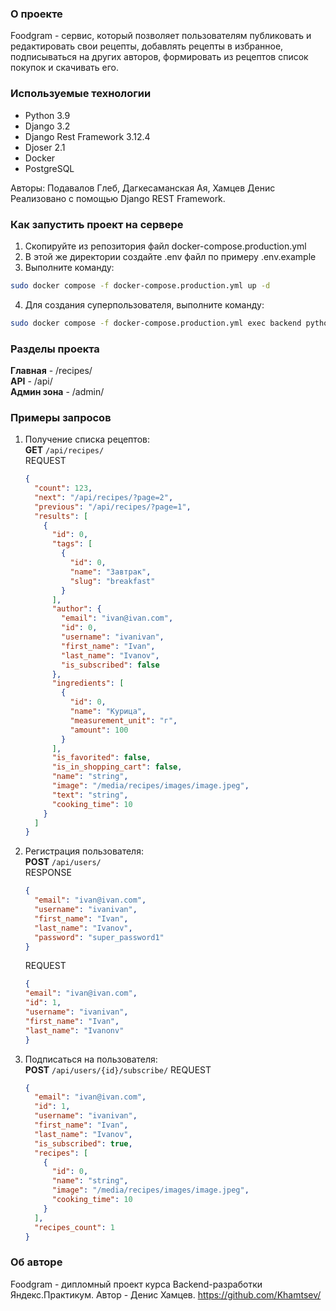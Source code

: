 ### О проекте
Foodgram - сервис, который позволяет пользователям публиковать и редактировать свои рецепты, добавлять рецепты в избранное, подписываться на других авторов, формировать из рецептов список покупок и скачивать его. 


### Используемые технологии
* Python 3.9
* Django 3.2
* Django Rest Framework 3.12.4
* Djoser 2.1
* Docker
* PostgreSQL

Авторы: Подавалов Глеб, Дагкесаманская Ая, Хамцев Денис
Реализовано с помощью Django REST Framework.

### Как запустить проект на сервере
1. Скопируйте из репозитория файл docker-compose.production.yml
2. В этой же директории создайте .env файл по примеру .env.example
3. Выполните команду:
```bash
sudo docker compose -f docker-compose.production.yml up -d
```
4. Для создания суперпользователя, выполните команду:
```bash
sudo docker compose -f docker-compose.production.yml exec backend python manage.py createsuperuser
```

### Разделы проекта
**Главная** - /recipes/ \
**API** - /api/ \
**Админ зона** - /admin/

### Примеры запросов
1. Получение списка рецептов: \
   **GET** `/api/recipes/` \
   REQUEST
   ```json
   {
     "count": 123,
     "next": "/api/recipes/?page=2",
     "previous": "/api/recipes/?page=1",
     "results": [
       {
         "id": 0,
         "tags": [
           {
             "id": 0,
             "name": "Завтрак",
             "slug": "breakfast"
           }
         ],
         "author": {
           "email": "ivan@ivan.com",
           "id": 0,
           "username": "ivanivan",
           "first_name": "Ivan",
           "last_name": "Ivanov",
           "is_subscribed": false
         },
         "ingredients": [
           {
             "id": 0,
             "name": "Курица",
             "measurement_unit": "г",
             "amount": 100
           }
         ],
         "is_favorited": false,
         "is_in_shopping_cart": false,
         "name": "string",
         "image": "/media/recipes/images/image.jpeg",
         "text": "string",
         "cooking_time": 10
       }
     ]
   }
   ```
2. Регистрация пользователя: \
   **POST** `/api/users/` \
   RESPONSE
   ```json
   {
     "email": "ivan@ivan.com",
     "username": "ivanivan",
     "first_name": "Ivan",
     "last_name": "Ivanov",
     "password": "super_password1"
   }
   ```
   REQUEST
   ```json
   {
   "email": "ivan@ivan.com",
   "id": 1,
   "username": "ivanivan",
   "first_name": "Ivan",
   "last_name": "Ivanonv"
   }
   ```
3. Подписаться на пользователя: \
   **POST** `/api/users/{id}/subscribe/`
   REQUEST
   ```json
   {
     "email": "ivan@ivan.com",
     "id": 1,
     "username": "ivanivan",
     "first_name": "Ivan",
     "last_name": "Ivanov",
     "is_subscribed": true,
     "recipes": [
       {
         "id": 0,
         "name": "string",
         "image": "/media/recipes/images/image.jpeg",
         "cooking_time": 10
       }
     ],
     "recipes_count": 1
   }
   ```

### Об авторе
Foodgram - дипломный проект курса Backend-разработки Яндекс.Практикум. Автор - Денис Хамцев.
https://github.com/Khamtsev/
